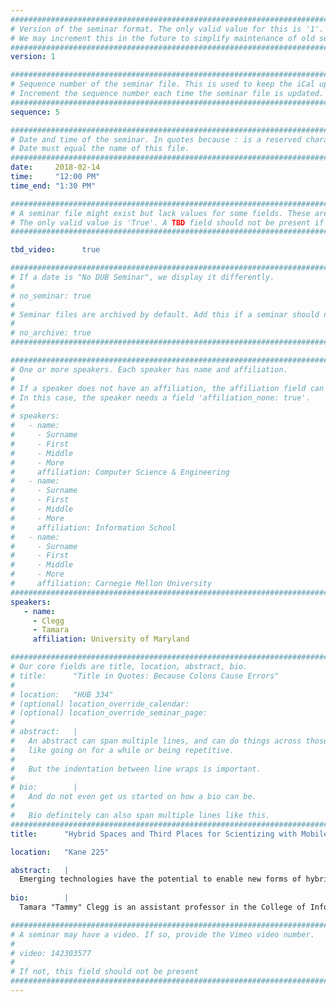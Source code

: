 ```yaml
---
################################################################################
# Version of the seminar format. The only valid value for this is '1'. 
# We may increment this in the future to simplify maintenance of old seminars.
################################################################################
version: 1

################################################################################
# Sequence number of the seminar file. This is used to keep the iCal up to date.
# Increment the sequence number each time the seminar file is updated.
################################################################################
sequence: 5

################################################################################
# Date and time of the seminar. In quotes because : is a reserved character.
# Date must equal the name of this file.
################################################################################
date:     2018-02-14
time:     "12:00 PM"
time_end: "1:30 PM"

################################################################################
# A seminar file might exist but lack values for some fields. These are 'TBD'. 
# The only valid value is 'True'. A TBD field should not be present if 'False'.
################################################################################

tbd_video:      true

################################################################################
# If a date is "No DUB Seminar", we display it differently.
#
# no_seminar: true
#
# Seminar files are archived by default. Add this if a seminar should not be.
#
# no_archive: true
################################################################################

################################################################################
# One or more speakers. Each speaker has name and affiliation.
#
# If a speaker does not have an affiliation, the affiliation field can be removed.
# In this case, the speaker needs a field 'affiliation_none: true'.
#
# speakers:
#   - name: 
#     - Surname
#     - First
#     - Middle
#     - More
#     affiliation: Computer Science & Engineering 
#   - name: 
#     - Surname
#     - First
#     - Middle
#     - More
#     affiliation: Information School 
#   - name: 
#     - Surname
#     - First
#     - Middle
#     - More
#     affiliation: Carnegie Mellon University 
################################################################################
speakers:
   - name: 
     - Clegg
     - Tamara
     affiliation: University of Maryland

################################################################################
# Our core fields are title, location, abstract, bio.
# title:      "Title in Quotes: Because Colons Cause Errors"
# 
# location:   "HUB 334"
# (optional) location_override_calendar:
# (optional) location_override_seminar_page:
#
# abstract:   |
#   An abstract can span multiple lines, and can do things across those lines,
#   like going on for a while or being repetitive.
#
#   But the indentation between line wraps is important.
#
# bio:        |
#   And do not even get us started on how a bio can be.
#
#   Bio definitely can also span multiple lines like this.
################################################################################
title:      "Hybrid Spaces and Third Places for Scientizing with Mobile, Wearable, & Community Technologies"

location:   "Kane 225"

abstract:   |
  Emerging technologies have the potential to enable new forms of hybrid spaces for promoting scientizing experiences, where science practice can become deeply intertwined with learners’ everyday lives, cultures, and values. In this talk I will present one such genre of technology - live physiological sensing and visualization (LPSV) tools - that sense and visualize learners’ internal organ functioning (i.e., heart rate, breathing rate) in real time on an e-textile shirt and a large-screen display. I will present ways in which elementary school children’s scientizing practices developed as they designed new science experiments with LPSV tools and insights about ways LPSV hybrid spaces can be designed to support learners’ scientizing practices. Next, taking a community-based approach, I will present two Third Place contexts for supporting place-based and cross-setting scientizing experiences. Oldenburg characterizes Third Places as places in which informal public life develops dynamically. Building on this definition, I will discuss a process that I call Third Place Design, where I leverage co-design with community members (i.e., youth, parents, teachers, informal educators, community volunteers) and iterative integration of new technologies into Third Place contexts in two projects. From my Third Place Design process in these projects, I will identify ways social media and community-based technologies (i.e., large interactive displays) can support community scientizing practices in community settings.
  
bio:        |
  Tamara "Tammy" Clegg is an assistant professor in the College of Information Studies and the Department of Teaching and Learning, Policy, and Leadership and at the University of Maryland. Her work focuses on developing technology (e.g., social media, mobile apps, e-textiles, community displays) to support life-relevant learning where learners, particularly those from underrepresented groups in science, engage in science in the context of achieving personally relevant goals. She seeks to understand ways such learning environments and technologies support scientific disposition development. Tamara’s work is funded by the National Science Foundation, the Institute of Museum and Library Studies, and Google.

################################################################################
# A seminar may have a video. If so, provide the Vimeo video number.
#
# video: 142303577
#
# If not, this field should not be present 
################################################################################
---
```

